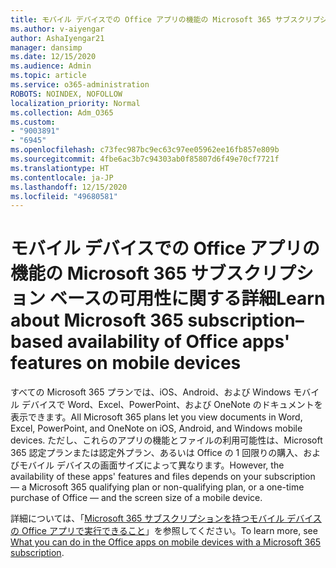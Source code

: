 ```yaml
---
title: モバイル デバイスでの Office アプリの機能の Microsoft 365 サブスクリプション ベースの可用性に関する詳細
ms.author: v-aiyengar
author: AshaIyengar21
manager: dansimp
ms.date: 12/15/2020
ms.audience: Admin
ms.topic: article
ms.service: o365-administration
ROBOTS: NOINDEX, NOFOLLOW
localization_priority: Normal
ms.collection: Adm_O365
ms.custom:
- "9003891"
- "6945"
ms.openlocfilehash: c73fec987bc9ec63c97ee05962ee16fb857e809b
ms.sourcegitcommit: 4fbe6ac3b7c94303ab0f85807d6f49e70cf7721f
ms.translationtype: HT
ms.contentlocale: ja-JP
ms.lasthandoff: 12/15/2020
ms.locfileid: "49680581"
---
```

# <a name="learn-about-microsoft-365-subscriptionbased-availability-of-office-apps-features-on-mobile-devices"></a><span data-ttu-id="39a1b-102">モバイル デバイスでの Office アプリの機能の Microsoft 365 サブスクリプション ベースの可用性に関する詳細</span><span class="sxs-lookup"><span data-stu-id="39a1b-102">Learn about Microsoft 365 subscription–based availability of Office apps' features on mobile devices</span></span>

<span data-ttu-id="39a1b-103">すべての Microsoft 365 プランでは、iOS、Android、および Windows モバイル デバイスで Word、Excel、PowerPoint、および OneNote のドキュメントを表示できます。</span><span class="sxs-lookup"><span data-stu-id="39a1b-103">All Microsoft 365 plans let you view documents in Word, Excel, PowerPoint, and OneNote on iOS, Android, and Windows mobile devices.</span></span> <span data-ttu-id="39a1b-104">ただし、これらのアプリの機能とファイルの利用可能性は、Microsoft 365 認定プランまたは認定外プラン、あるいは Office の 1 回限りの購入、およびモバイル デバイスの画面サイズによって異なります。</span><span class="sxs-lookup"><span data-stu-id="39a1b-104">However, the availability of these apps' features and files depends on your subscription — a Microsoft 365 qualifying plan or non-qualifying plan, or a one-time purchase of Office — and the screen size of a mobile device.</span></span>

<span data-ttu-id="39a1b-105">詳細については、「[Microsoft 365 サブスクリプションを持つモバイル デバイスの Office アプリで実行できること](https://go.microsoft.com/fwlink/?linkid=2135575)」を参照してください。</span><span class="sxs-lookup"><span data-stu-id="39a1b-105">To learn more, see [What you can do in the Office apps on mobile devices with a Microsoft 365 subscription](https://go.microsoft.com/fwlink/?linkid=2135575).</span></span> 